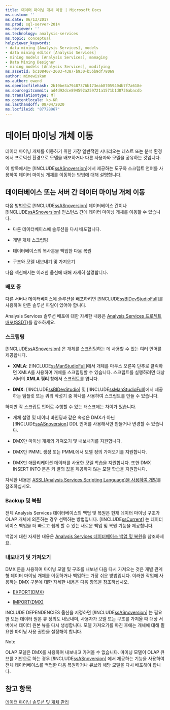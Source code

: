 ```yaml
---
title: 데이터 마이닝 개체 이동 | Microsoft Docs
ms.custom: ''
ms.date: 06/13/2017
ms.prod: sql-server-2014
ms.reviewer: ''
ms.technology: analysis-services
ms.topic: conceptual
helpviewer_keywords:
- data mining [Analysis Services], models
- data mining editor [Analysis Services]
- mining models [Analysis Services], managing
- Data Mining Designer
- mining models [Analysis Services], modifying
ms.assetid: bc108407-2603-4387-b930-b5bb9df78069
author: minewiskan
ms.author: owend
ms.openlocfilehash: 2b10be3a79487376b173eab87059404b7f7a618e
ms.sourcegitcommit: ad4d92dce894592a259721a1571b1d8736abacdb
ms.translationtype: MT
ms.contentlocale: ko-KR
ms.lasthandoff: 08/04/2020
ms.locfileid: "87728967"
---
```

# <a name="moving-data-mining-objects"></a>데이터 마이닝 개체 이동
  데이터 마이닝 개체를 이동하기 위한 가장 일반적인 시나리오는 테스트 또는 분석 환경에서 프로덕션 환경으로 모델을 배포하거나 다른 사용자와 모델을 공유하는 것입니다.  
  
 이 항목에서는 [!INCLUDE[ssASnoversion](../../includes/ssasnoversion-md.md)]에서 제공하는 도구와 스크립트 언어를 사용하여 데이터 마이닝 개체를 이동하는 방법에 대해 설명합니다.  
  
## <a name="moving-data-mining-objects-between-databases-or-servers"></a>데이터베이스 또는 서버 간 데이터 마이닝 개체 이동  
 다음 방법으로 [!INCLUDE[ssASnoversion](../../includes/ssasnoversion-md.md)] 데이터베이스 간이나 [!INCLUDE[ssASnoversion](../../includes/ssasnoversion-md.md)] 인스턴스 간에 데이터 마이닝 개체를 이동할 수 있습니다.  
  
-   다른 데이터베이스에 솔루션을 다시 배포합니다.  
  
-   개별 개체 스크립팅  
  
-   데이터베이스의 복사본을 백업한 다음 복원  
  
-   구조와 모델 내보내기 및 가져오기  
  
 다음 섹션에서는 이러한 옵션에 대해 자세히 설명합니다.  
  
### <a name="deploying"></a>배포 중  
 다른 서버나 데이터베이스에 솔루션을 배포하려면 [!INCLUDE[ssBIDevStudioFull](../../includes/ssbidevstudiofull-md.md)]를 사용하여 만든 솔루션 파일이 있어야 합니다.  
  
 Analysis Services 솔루션 배포에 대한 자세한 내용은 [Analysis Services 프로젝트 배포&#40;SSDT&#41;](../multidimensional-models/deploy-analysis-services-projects-ssdt.md)를 참조하세요.  
  
### <a name="scripting"></a>스크립팅  
 [!INCLUDE[ssASnoversion](../../includes/ssasnoversion-md.md)] 은 개체를 스크립팅하는 데 사용할 수 있는 여러 언어를 제공합니다.  
  
-   **XMLA**: [!INCLUDE[ssManStudioFull](../../includes/ssmanstudiofull-md.md)]에서 개체를 마우스 오른쪽 단추로 클릭하면 XMLA를 사용하여 개체를 스크립팅할 수 있습니다. 스크립트를 실행하려면 대상 서버의 **XMLA 쿼리** 창에서 스크립트를 엽니다.  
  
-   **DMX**: [!INCLUDE[ssBIDevStudio](../../includes/ssbidevstudio-md.md)] 및 [!INCLUDE[ssManStudioFull](../../includes/ssmanstudiofull-md.md)]에서 제공하는 템플릿 또는 쿼리 작성기 중 하나를 사용하여 스크립트를 만들 수 있습니다.  
  
 하지만 각 스크립트 언어로 수행할 수 있는 태스크에는 차이가 있습니다.  
  
-   개체 설명 및 데이터 바인딩과 같은 속성은 DMX가 아닌 [!INCLUDE[ssASnoversion](../../includes/ssasnoversion-md.md)] DDL 언어를 사용해서만 만들거나 변경할 수 있습니다.  
  
-   DMX만 마이닝 개체의 가져오기 및 내보내기를 지원합니다.  
  
-   DMX만 PMML 생성 또는 PMML에서 모델 정의 가져오기를 지원합니다.  
  
-   DMX만 애플리케이션 데이터를 사용한 모델 학습을 지원합니다. 또한 DMX INSERT INTO 문은 키 열의 값을 제공하지 않는 모델 학습을 지원합니다.  
  
 자세한 내용은 [ASSL&#40;Analysis Services Scripting Language&#41;을 사용하여 개발](../multidimensional-models/scripting-language-assl/developing-with-analysis-services-scripting-language-assl.md)를 참조하십시오.  
  
### <a name="backup-and-restore"></a>Backup 및 복원  
 전체 Analysis Services 데이터베이스의 백업 및 복원은 현재 데이터 마이닝 구조가 OLAP 개체에 의존하는 경우 선택하는 방법입니다. [!INCLUDE[ssCurrent](../../includes/sscurrent-md.md)] 는 데이터베이스 백업을 더 빠르고 쉽게 할 수 있는 새로운 백업 및 복원 기능을 제공합니다.  
  
 백업에 대한 자세한 내용은 [Analysis Services 데이터베이스 백업 및 복원](../multidimensional-models/backup-and-restore-of-analysis-services-databases.md)을 참조하세요.  
  
### <a name="exporting-and-importing"></a>내보내기 및 가져오기  
 DMX 문을 사용하여 마이닝 모델 및 구조를 내보낸 다음 다시 가져오는 것은 개별 관계형 데이터 마이닝 개체를 이동하거나 백업하는 가장 쉬운 방법입니다. 이러한 작업에 사용하는 DMX 구문에 대한 자세한 내용은 다음 항목을 참조하십시오.  
  
-   [EXPORT&#40;DMX&#41;](/sql/dmx/export-dmx)  
  
-   [IMPORT&#40;DMX&#41;](/sql/dmx/import-dmx)  
  
 INCLUDE DEPENDENCIES 옵션을 지정하면 [!INCLUDE[ssASnoversion](../../includes/ssasnoversion-md.md)] 는 필요한 모든 데이터 원본 뷰 정의도 내보내며, 사용자가 모델 또는 구조를 가져올 때 대상 서버에서 데이터 원본 뷰를 다시 생성합니다. 모델 가져오기를 마친 후에는 개체에 대해 필요한 마이닝 사용 권한을 설정해야 합니다.  
  
> [!NOTE]  
>  OLAP 모델은 DMX를 사용하여 내보내고 가져올 수 없습니다. 마이닝 모델이 OLAP 큐브를 기반으로 하는 경우 [!INCLUDE[ssASnoversion](../../includes/ssasnoversion-md.md)] 에서 제공하는 기능을 사용하여 전체 데이터베이스를 백업한 다음 복원하거나 큐브와 해당 모델을 다시 배포해야 합니다.  
  
## <a name="see-also"></a>참고 항목  
 [데이터 마이닝 솔루션 및 개체 관리](management-of-data-mining-solutions-and-objects.md)  
  
  
